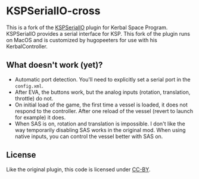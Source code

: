 # KSPSerialIO-cross

This is a fork of the [KSPSerialIO](http://forum.kerbalspaceprogram.com/index.php?/topic/60281-hardware-plugin-arduino-based-physical-display-serial-port-io-tutorial-22-april/)
plugin for Kerbal Space Program. KSPSerialIO provides a serial interface for
KSP. This fork of the plugin runs on MacOS and is customized by hugopeeters for use with his KerbalController.

## What doesn't work (yet)?

* Automatic port detection. You'll need to explicitly set a serial port in the `config.xml`.
* After EVA, the buttons work, but the analog inputs (rotation, translation, throttle) do not.
* On initial load of the game, the first time a vessel is loaded, it does not respond to the controller. After one reload of the vessel (revert to launch for example) it does.
* When SAS is on, rotation and translation is impossible. I don't like the way temporarily disabling SAS works in the original mod. When using native inputs, you can control the vessel better with SAS on.

## License

Like the original plugin, this code is licensed under [CC-BY](https://creativecommons.org/licenses/by/4.0/).

